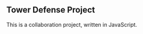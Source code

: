 Tower Defense Project
---------------------
This is a collaboration project, written in JavaScript.
